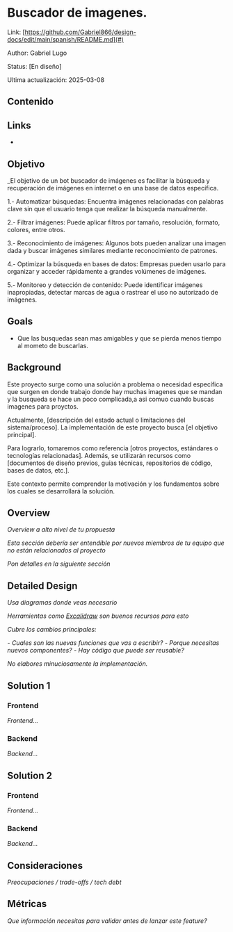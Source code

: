 # Buscador de imagenes.
Link: [https://github.com/Gabriel866/design-docs/edit/main/spanish/README.md](#)

Author: Gabriel Lugo 

Status: [En diseño]

Ultima actualización: 2025-03-08

## Contenido


## Links
-

## Objetivo
_El objetivo de un bot buscador de imágenes es facilitar la búsqueda y recuperación de imágenes en 
internet o en una base de datos específica. 

1.- Automatizar búsquedas: Encuentra imágenes relacionadas con palabras clave sin que el usuario 
tenga que realizar la búsqueda manualmente.

2.- Filtrar imágenes: Puede aplicar filtros por tamaño, resolución, formato, colores, entre otros.

3.- Reconocimiento de imágenes: Algunos bots pueden analizar una imagen dada y buscar 
imágenes similares mediante reconocimiento de patrones.

4.- Optimizar la búsqueda en bases de datos: Empresas pueden usarlo para organizar y acceder 
rápidamente a grandes volúmenes de imágenes.

5.- Monitoreo y detección de contenido: Puede identificar imágenes inapropiadas, detectar 
marcas de agua o rastrear el uso no autorizado de imágenes.

## Goals
- Que las busquedas sean mas amigables y que se pierda menos tiempo al mometo de buscarlas.

## Background
Este proyecto surge como una solución a problema o necesidad específica
que surgen en donde trabajo donde hay muchas imagenes que se mandan 
y la busqueda se hace un poco complicada,a asi comuo cuando buscas imagenes para proyctos.

Actualmente, [descripción del estado actual o limitaciones del sistema/proceso]. 
La implementación de este proyecto busca [el objetivo principal].

Para lograrlo, tomaremos como referencia [otros proyectos, estándares o tecnologías relacionadas]. 
Además, se utilizarán recursos como [documentos de diseño previos, guías técnicas, repositorios de código, bases de datos, etc.].

Este contexto permite comprender la motivación y los fundamentos sobre los cuales se desarrollará la solución.

## Overview
_Overview a alto nivel de tu propuesta_

_Esta sección debería ser entendible por nuevos miembros de tu equipo que no están relacionados al proyecto_

_Pon detalles en la siguiente sección_

## Detailed Design
_Usa diagramas donde veas necesario_

_Herramientas como [Excalidraw](https://excalidraw.com) son buenos recursos para esto_

_Cubre los cambios principales:_

 _- Cuales son las nuevas funciones que vas a escribir?_
 _- Porque necesitas nuevos componentes?_
 _- Hay código que puede ser reusable?_

_No elabores minuciosamente la implementación._

## Solution 1
### Frontend
_Frontend…_
### Backend
_Backend…_

## Solution 2
### Frontend
_Frontend…_
### Backend
_Backend…_

## Consideraciones
_Preocupaciones / trade-offs / tech debt_

## Métricas
_Que información necesitas para validar antes de lanzar este feature?_
